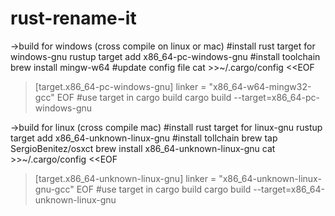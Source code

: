 # rust-rename-it

->build for windows (cross compile on linux or mac)
#install rust target for windows-gnu
rustup target add x86_64-pc-windows-gnu
#install toolchain
brew install mingw-w64
#update config file
cat >>~/.cargo/config <<EOF
> [target.x86_64-pc-windows-gnu]
> linker = "x86_64-w64-mingw32-gcc"
> EOF
#use target in cargo build
cargo build --target=x86_64-pc-windows-gnu 

->build for linux (cross compile mac)
#install rust target for linux-gnu
rustup target add x86_64-unknown-linux-gnu
#install tollchain
brew tap SergioBenitez/osxct 
brew install x86_64-unknown-linux-gnu
cat >>~/.cargo/config <<EOF
> [target.x86_64-unknown-linux-gnu]
> linker = "x86_64-unknown-linux-gnu-gcc"
> EOF
#use target in cargo build
cargo build --target=x86_64-unknown-linux-gnu

